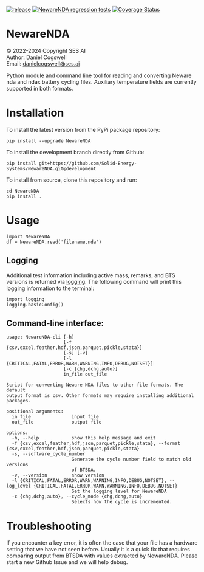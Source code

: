 [![release](https://img.shields.io/github/v/release/Solid-Energy-Systems/NewareNDA)](https://github.com/Solid-Energy-Systems/NewareNDA/releases)
[![NewareNDA regression tests](https://github.com/Solid-Energy-Systems/NewareNDA/actions/workflows/NewareNDA_pytest.yml/badge.svg)](https://github.com/Solid-Energy-Systems/NewareNDA/actions/workflows/NewareNDA_pytest.yml)
[![Coverage Status](https://coveralls.io/repos/github/Solid-Energy-Systems/NewareNDA/badge.svg?branch=development)](https://coveralls.io/github/Solid-Energy-Systems/NewareNDA?branch=development)
# NewareNDA

© 2022-2024 Copyright SES AI
<br>Author: Daniel Cogswell
<br>Email: danielcogswell@ses.ai

Python module and command line tool for reading and converting Neware nda and ndax battery cycling files. Auxiliary temperature fields are currently supported in both formats.

# Installation
To install the latest version from the PyPi package repository:
```
pip install --upgrade NewareNDA
```

To install the development branch directly from Github:
```
pip install git+https://github.com/Solid-Energy-Systems/NewareNDA.git@development
```

To install from source, clone this repository and run:
```
cd NewareNDA
pip install .
```

# Usage
```
import NewareNDA
df = NewareNDA.read('filename.nda')
```

## Logging
Additional test information including active mass, remarks, and BTS versions is returned via [logging](https://docs.python.org/3/library/logging.html). The following command will print this logging information to the terminal:
```
import logging
logging.basicConfig()
```

## Command-line interface:
```
usage: NewareNDA-cli [-h]
                     [-f {csv,excel,feather,hdf,json,parquet,pickle,stata}]
                     [-s] [-v]
                     [-l {CRITICAL,FATAL,ERROR,WARN,WARNING,INFO,DEBUG,NOTSET}]
                     [-c {chg,dchg,auto}]
                     in_file out_file

Script for converting Neware NDA files to other file formats. The default
output format is csv. Other formats may require installing additional
packages.

positional arguments:
  in_file               input file
  out_file              output file

options:
  -h, --help            show this help message and exit
  -f {csv,excel,feather,hdf,json,parquet,pickle,stata}, --format {csv,excel,feather,hdf,json,parquet,pickle,stata}
  -s, --software_cycle_number
                        Generate the cycle number field to match old versions
                        of BTSDA.
  -v, --version         show version
  -l {CRITICAL,FATAL,ERROR,WARN,WARNING,INFO,DEBUG,NOTSET}, --log_level {CRITICAL,FATAL,ERROR,WARN,WARNING,INFO,DEBUG,NOTSET}
                        Set the logging level for NewareNDA
  -c {chg,dchg,auto}, --cycle_mode {chg,dchg,auto}
                        Selects how the cycle is incremented.
```

# Troubleshooting
If you encounter a key error, it is often the case that your file has a hardware setting that we have not seen before. Usually it is a quick fix that requires comparing output from BTSDA with values extracted by NewareNDA. Please start a new Github Issue and we will help debug.
